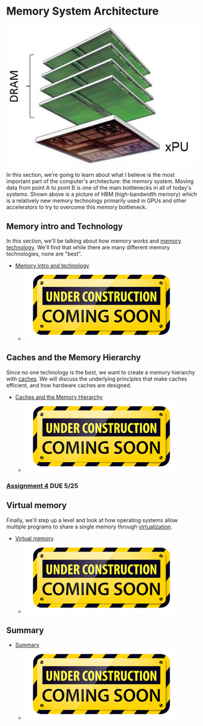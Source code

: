 # Memory System Architecture

![HBM memory](./hbm.jpg)

In this section, we're going to learn about what I believe is the most important part of the computer's architecture: the memory system.
Moving data from point A to point B is one of the main bottlenecks in all of today's systems.
Shown above is a picture of HBM (high-bandwidth memory) which is a relatively new memory technology primarily used in GPUs and other accelerators to try to overcome this memory bottleneck.

## Memory intro and Technology

In this section, we'll be talking about how memory *works* and [memory technology](./technology.md).
We'll find that while there are many different memory technologies, none are "best".

* [Memory intro and technology](./technology.md)
  * ![under construction](/under-construction.png)

## Caches and the Memory Hierarchy

Since no one technology is the best, we want to create a memory hierarchy with [caches](./caches.md).
We will discuss the underlying principles that make caches efficient, and how hardware caches are designed.

* [Caches and the Memory Hierarchy](./caches.md)
  * ![under construction](/under-construction.png)

### [Assignment 4](https://github.com/jlpteaching/dinocpu-sq20/blob/master/assignments/assignment-4.md) **DUE 5/25**

## Virtual memory

Finally, we'll step up a level and look at how operating systems allow multiple programs to share a single memory through [virtualization](./virtual.md).

* [Virtual memory](./virtual.md)
  * ![under construction](/under-construction.png)

## Summary

* [Summary](./summary.md)
  * ![under construction](/under-construction.png)
